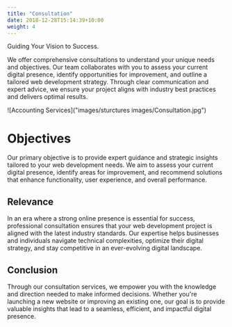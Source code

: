 ```yaml
---
title: "Consultation"
date: 2018-12-28T15:14:39+10:00
weight: 4
---
```


Guiding Your Vision to Success.
<!--more-->

We offer comprehensive consultations to understand your unique needs and objectives. Our team collaborates with you to assess your current digital presence, identify opportunities for improvement, and outline a tailored web development strategy. Through clear communication and expert advice, we ensure your project aligns with industry best practices and delivers optimal results.

![Accounting Services]("images/sturctures images/Consultation.jpg")

# Objectives

Our primary objective is to provide expert guidance and strategic insights tailored to your web development needs. We aim to assess your current digital presence, identify areas for improvement, and recommend solutions that enhance functionality, user experience, and overall performance.

## Relevance

In an era where a strong online presence is essential for success, professional consultation ensures that your web development project is aligned with the latest industry standards. Our expertise helps businesses and individuals navigate technical complexities, optimize their digital strategy, and stay competitive in an ever-evolving digital landscape.

## Conclusion

Through our consultation services, we empower you with the knowledge and direction needed to make informed decisions. Whether you're launching a new website or improving an existing one, our goal is to provide valuable insights that lead to a seamless, efficient, and impactful digital presence.
